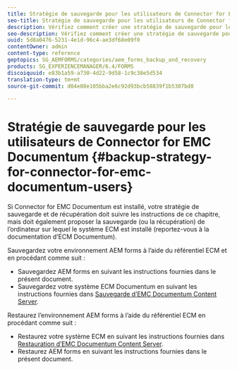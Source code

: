 ```yaml
---
title: Stratégie de sauvegarde pour les utilisateurs de Connector for EMC Documentum
seo-title: Stratégie de sauvegarde pour les utilisateurs de Connector for EMC Documentum
description: Vérifiez comment créer une stratégie de sauvegarde pour les utilisateurs de Connector for EMC Documentum.
seo-description: Vérifiez comment créer une stratégie de sauvegarde pour les utilisateurs de Connector for EMC Documentum.
uuid: 5d8a0476-5231-4e1d-96c4-ae3df68e09f0
contentOwner: admin
content-type: reference
geptopics: SG_AEMFORMS/categories/aem_forms_backup_and_recovery
products: SG_EXPERIENCEMANAGER/6.4/FORMS
discoiquuid: e83b1a59-a730-4d22-9d58-1c9c38e5d534
translation-type: tm+mt
source-git-commit: d04e08e105bba2e6c92d93bcb58839f1b5307bd8

---
```



# Stratégie de sauvegarde pour les utilisateurs de Connector for EMC Documentum {#backup-strategy-for-connector-for-emc-documentum-users}

Si Connector for EMC Documentum est installé, votre stratégie de sauvegarde et de récupération doit suivre les instructions de ce chapitre, mais doit également proposer la sauvegarde (ou la récupération) de l’ordinateur sur lequel le système ECM est installé (reportez-vous à la documentation d’ECM Documentum).

Sauvegardez votre environnement AEM forms à l’aide du référentiel ECM et en procédant comme suit :

* Sauvegardez AEM forms en suivant les instructions fournies dans le présent document.
* Sauvegardez votre système ECM Documentum en suivant les instructions fournies dans [Sauvegarde d’EMC Documentum Content Server](/help/forms/using/admin-help/backing-recovering-emc-documentum-repository.md#back-up-the-emc-documentum-content-server).

Restaurez l’environnement AEM forms à l’aide du référentiel ECM en procédant comme suit :

* Restaurez votre système ECM en suivant les instructions fournies dans [Restauration d’EMC Documentum Content Server](/help/forms/using/admin-help/backing-recovering-emc-documentum-repository.md#restore-the-emc-documentum-content-server).
* Restaurez AEM forms en suivant les instructions fournies dans le présent document.

